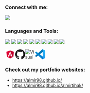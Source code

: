 ### Connect with me:

<p>
  <a href="https://www.linkedin.com/in/almir-tihak/"><img src="https://icon-library.com/images/linkedin-icon-no-background/linkedin-icon-no-background-8.jpg" height="30px" width:"30px"/></a>  
</p>

### Languages and Tools:

<p>
  <a><img src="https://iconape.com/wp-content/files/sh/51404/svg/c--4.svg" height="33px" width:"33px"/></a>
  <a><img src="https://upload.wikimedia.org/wikipedia/commons/thumb/e/ee/.NET_Core_Logo.svg/768px-.NET_Core_Logo.svg.png" height="33px" width:"33px"/></a>  
  <a><img src="https://cdn.iconscout.com/icon/free/png-512/xamarin-282427.png" height="33px" width:"33px"/></a>  
  <a><img src="https://user-images.githubusercontent.com/42747200/46140125-da084900-c26d-11e8-8ea7-c45ae6306309.png" height="33px" width:"33px"/></a>  
  <a><img src="https://cdn.iconscout.com/icon/free/png-256/html5-10-569380.png" height="33px" width:"33px"/></a>
  <a><img src="https://www.kindpng.com/picc/m/464-4640184_css3-png-download-css-icon-transparent-png.png" height="33px" width:"33px"/></a>
  <a><img src="https://cdn.icon-icons.com/icons2/2108/PNG/512/javascript_icon_130900.png" height="33px" width:"33px"/></a>
  <a><img src="https://img.icons8.com/color/452/microsoft-sql-server.png" height="33px" width:"33px"/></a>
  <a><img src="https://miro.medium.com/max/400/0*iA9H2aIpVfOIspdf.png" height="33px" width:"33px"/></a>
  <a><img src="https://upload.wikimedia.org/wikipedia/commons/thumb/3/3f/Git_icon.svg/1024px-Git_icon.svg.png" height="33px" width:"33px"/></a>
</p>

[<img align="left" alt="Angular" width="33px" height="33px" src="https://raw.githubusercontent.com/github/explore/80688e429a7d4ef2fca1e82350fe8e3517d3494d/topics/angular/angular.png" />]()
[<img align="left" alt="GitHub" width="33px" height="33px" src="https://raw.githubusercontent.com/github/explore/78df643247d429f6cc873026c0622819ad797942/topics/github/github.png" />]()
[<img align="left" alt="Visual Studio" width="33px" height="33px" src="https://static.wikia.nocookie.net/logopedia/images/6/62/Brand_Visual_Studio_Win_2019.svg/revision/latest/scale-to-width-down/340?cb=20191019024151" />]()
[<img align="left" alt="Visual Studio Code" width="33px" height="33px" src="https://raw.githubusercontent.com/github/explore/80688e429a7d4ef2fca1e82350fe8e3517d3494d/topics/visual-studio-code/visual-studio-code.png" />]()

<br /><br />
### Check out my portfolio websites:
- https://almir98.github.io/
- https://almir98.github.io/almirtihak/
